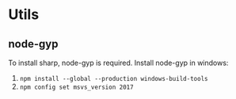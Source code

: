 # Utils

## node-gyp

To install sharp, node-gyp is required. Install node-gyp in windows:

1. `npm install --global --production windows-build-tools`
2. `npm config set msvs_version 2017`
